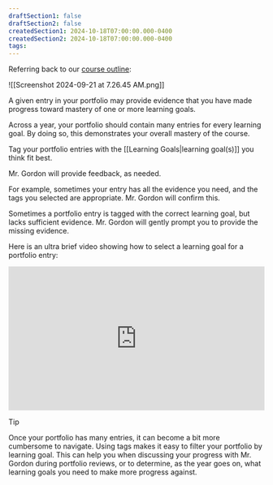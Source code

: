 ```yaml
---
draftSection1: false
draftSection2: false
createdSection1: 2024-10-18T07:00:00.000-0400
createdSection2: 2024-10-18T07:00:00.000-0400
tags:
---
```


Referring back to our [course outline](https://drive.google.com/file/d/1qBRTN-AjrFhCuNItfIOblKPqq7hqgkkC/view?usp=share_link):

![[Screenshot 2024-09-21 at 7.26.45 AM.png]]

A given entry in your portfolio may provide evidence that you have made progress toward mastery of one or more learning goals.

Across a year, your portfolio should contain many entries for every learning goal. By doing so, this demonstrates your overall mastery of the course.

Tag your portfolio entries with the [[Learning Goals|learning goal(s)]] you think fit best.

Mr. Gordon will provide feedback, as needed.

For example, sometimes your entry has all the evidence you need, and the tags you selected are appropriate. Mr. Gordon will confirm this.

Sometimes a portfolio entry is tagged with the correct learning goal, but lacks sufficient evidence. Mr. Gordon will gently prompt you to provide the missing evidence.

Here is an ultra brief video showing how to select a learning goal for a portfolio entry:

<div style="padding:56.25% 0 0 0;position:relative;">
	<iframe src="https://player.vimeo.com/video/1011859551?h=25ef577f7d&amp;badge=0&amp;autopause=0&amp;player_id=0&amp;app_id=58479&portrait=0&byline=0&title=0" frameborder="0" allow="autoplay; fullscreen; picture-in-picture; clipboard-write" style="position:absolute;top:0;left:0;width:100%;height:100%;" title="Opening the Teamspace">
	</iframe>
	</div>
<script src="https://player.vimeo.com/api/player.js"></script>

> [!TIP]
> 
> Once your portfolio has many entries, it can become a bit more cumbersome to navigate. Using tags makes it easy to filter your portfolio by learning goal. This can help you when discussing your progress with Mr. Gordon during portfolio reviews, or to determine, as the year goes on, what learning goals you need to make more progress against.

